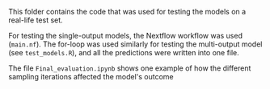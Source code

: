 This folder contains the code that was used for testing the models on a real-life test set.

For testing the single-output models, the Nextflow workflow was used (`main.nf`).
The for-loop was used similarly for testing the multi-output model (see `test_models.R`), and all the predictions were written into one file.

The file `Final_evaluation.ipynb` shows one example of how the different sampling iterations affected the model's outcome
